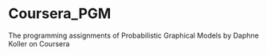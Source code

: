 Coursera_PGM
======
The programming assignments of Probabilistic Graphical Models by Daphne Koller on Coursera

